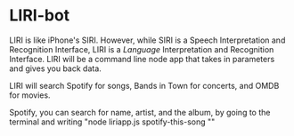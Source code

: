 # LIRI-bot


LIRI is like iPhone's SIRI. However, while SIRI is a Speech Interpretation and Recognition Interface, LIRI is a _Language_ Interpretation and Recognition Interface. LIRI will be a command line node app that takes in parameters and gives you back data.


LIRI will search Spotify for songs, Bands in Town for concerts, and OMDB for movies.


Spotify, you can search for name, artist, and the album, by going to the terminal and writing 
"node liriapp.js spotify-this-song "<write the song here>"
